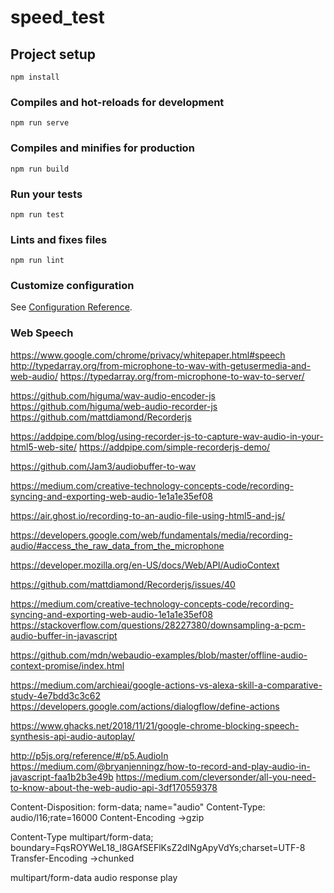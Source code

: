 # speed_test

## Project setup
```
npm install
```

### Compiles and hot-reloads for development
```
npm run serve
```

### Compiles and minifies for production
```
npm run build
```

### Run your tests
```
npm run test
```

### Lints and fixes files
```
npm run lint
```

### Customize configuration
See [Configuration Reference](https://cli.vuejs.org/config/).

### Web Speech
https://www.google.com/chrome/privacy/whitepaper.html#speech
http://typedarray.org/from-microphone-to-wav-with-getusermedia-and-web-audio/
https://typedarray.org/from-microphone-to-wav-to-server/

https://github.com/higuma/wav-audio-encoder-js
https://github.com/higuma/web-audio-recorder-js
https://github.com/mattdiamond/Recorderjs

https://addpipe.com/blog/using-recorder-js-to-capture-wav-audio-in-your-html5-web-site/
https://addpipe.com/simple-recorderjs-demo/

https://github.com/Jam3/audiobuffer-to-wav

https://medium.com/creative-technology-concepts-code/recording-syncing-and-exporting-web-audio-1e1a1e35ef08

https://air.ghost.io/recording-to-an-audio-file-using-html5-and-js/

https://developers.google.com/web/fundamentals/media/recording-audio/#access_the_raw_data_from_the_microphone

https://developer.mozilla.org/en-US/docs/Web/API/AudioContext

https://github.com/mattdiamond/Recorderjs/issues/40

https://medium.com/creative-technology-concepts-code/recording-syncing-and-exporting-web-audio-1e1a1e35ef08
https://stackoverflow.com/questions/28227380/downsampling-a-pcm-audio-buffer-in-javascript

https://github.com/mdn/webaudio-examples/blob/master/offline-audio-context-promise/index.html

https://medium.com/archieai/google-actions-vs-alexa-skill-a-comparative-study-4e7bdd3c3c62
https://developers.google.com/actions/dialogflow/define-actions

https://www.ghacks.net/2018/11/21/google-chrome-blocking-speech-synthesis-api-audio-autoplay/

http://p5js.org/reference/#/p5.AudioIn
https://medium.com/@bryanjenningz/how-to-record-and-play-audio-in-javascript-faa1b2b3e49b
https://medium.com/cleversonder/all-you-need-to-know-about-the-web-audio-api-3df170559378


Content-Disposition: form-data; name="audio"
Content-Type: audio/l16;rate=16000
Content-Encoding →gzip

Content-Type   multipart/form-data; boundary=FqsROYWeL18_I8GAfSEFlKsZ2dINgApyVdYs;charset=UTF-8
Transfer-Encoding →chunked   

multipart/form-data audio response play